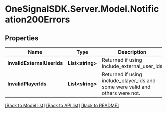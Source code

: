 # OneSignalSDK.Server.Model.Notification200Errors

## Properties

Name | Type | Description | Notes
------------ | ------------- | ------------- | -------------
**InvalidExternalUserIds** | **List&lt;string&gt;** | Returned if using include_external_user_ids | [optional] 
**InvalidPlayerIds** | **List&lt;string&gt;** | Returned if using include_player_ids and some were valid and others were not. | [optional] 

[[Back to Model list]](../README.md#documentation-for-models) [[Back to API list]](../README.md#documentation-for-api-endpoints) [[Back to README]](../README.md)

